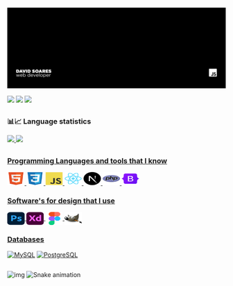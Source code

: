 ![Welcome](/davidDeveloper.png?raw=true)
<div>
  <a href = "https://me-portfolio-davidsoares.vercel.app/" target="blank"><img src="https://img.shields.io/badge/PORTFOLIO-black?style=for-the-badge&logo=dogecoin&logoColor=white" target="_blank"></a>
  <a href = "mailto:davidsoares2156@gmail.com"><img src="https://img.shields.io/badge/-Gmail-red?style=for-the-badge&logo=gmail&logoColor=white" target="_blank"></a>
  <a href="https://www.linkedin.com/in/david-soares-silva-014891229" target="_blank"><img src="https://img.shields.io/badge/-LinkedIn-%230077B5?style=for-the-badge&logo=linkedin&logoColor=white" target="_blank"></a>
  
  ##

### 📊📈 Language statistics
<div>
  <a href="https://github.com/daviDsoareSS">
  <img src="https://github-readme-stats.vercel.app/api?username=daviDsoareSS&show_icons=true&theme=dark&include_all_commits=true&count_private=true"/>
  <img src="https://github-readme-stats.vercel.app/api/top-langs/?username=daviDsoareSS&layout=compact&langs_count=7&theme=dark"/>
</div>
  
  ##

### Programming Languages and tools that I know
<img alt="HTML" src="https://github.com/devicons/devicon/blob/master/icons/html5/html5-original.svg" height="30" width="40">
<img alt="CSS" src="https://github.com/devicons/devicon/blob/master/icons/css3/css3-original.svg" height="30" width="40">
<img alt="JavaScript" src="https://github.com/devicons/devicon/blob/master/icons/javascript/javascript-original.svg" height="30" width="40">
<img alt="React JS" src="https://github.com/devicons/devicon/blob/master/icons/react/react-original.svg" height="30" width="40">
<img alt="Next JS" src="https://github.com/devicons/devicon/blob/master/icons/nextjs/nextjs-original.svg" height="30" width="40">
<img alt="PHP" src="https://github.com/devicons/devicon/blob/master/icons/php/php-original.svg" height="30" width="40">
<img alt="Bootstrap" src="https://github.com/devicons/devicon/blob/master/icons/bootstrap/bootstrap-original.svg" height="30" width="40" >


### Software's for design that I use
<img align="center" alt="David-Photoshop" height="30" width="40"
src="https://github.com/devicons/devicon/blob/master/icons/photoshop/photoshop-original.svg">
<img align="center" alt="David-Xd" height="30" width="40"
src="https://github.com/devicons/devicon/blob/master/icons/xd/xd-original.svg">
<img align="center" alt="David-Figma" height="30" width="40"
src="https://github.com/devicons/devicon/blob/master/icons/figma/figma-original.svg">
<img align="center" alt="David-Gimp" height="30" width="40"
src="https://github.com/devicons/devicon/blob/master/icons/gimp/gimp-original.svg">

### Databases
<a href="#"><img alt="MySQL" src="https://img.shields.io/badge/MySQL-00f.svg?logo=mysql&logoColor=white"></a>
<a href="#"><img alt="PostgreSQL" src ="https://img.shields.io/badge/PostgreSQL-316192.svg?logo=postgresql&logoColor=white"></a>

  
  ##
  ![img](https://custom-icon-badges.herokuapp.com/badge/Commit-green.svg?logo=git-commit&logoColor=fff)
  ![Snake animation](https://github.com/daviDsoareSS/daviDsoareSS/blob/output/github-contribution-grid-snake.svg)
  
  ##
